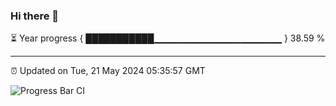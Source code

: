 ### Hi there 👋

⏳ Year progress { ███████████▁▁▁▁▁▁▁▁▁▁▁▁▁▁▁▁▁▁▁ } 38.59 %

---

⏰ Updated on Tue, 21 May 2024 05:35:57 GMT

![Progress Bar CI](https://github.com/IshwaranRudhara/GIT-ACTION/workflows/Progress%20Bar%20CI/badge.svg)
